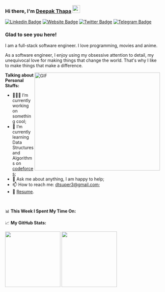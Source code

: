 ### Hi there, I'm <a href="https://www.deepakthapa.in/" target="_blank">Deepak Thapa</a> <img src="https://media.giphy.com/media/hvRJCLFzcasrR4ia7z/giphy.gif" width="25px">

[![Linkedin Badge](https://img.shields.io/badge/-LinkedIn-0e76a8?style=flat-square&logo=Linkedin&logoColor=white)](https://www.linkedin.com/in/deepak-thapa-381647148/)
[![Website Badge](https://img.shields.io/badge/Website-3b5998?style=flat-square&logo=google-chrome&logoColor=white)](https://www.deepakthapa.in/)
[![Twitter Badge](https://img.shields.io/badge/-Twitter-00acee?style=flat-square&logo=Twitter&logoColor=white)](https://twitter.com/Deepak13307717)
[![Telegram Badge](https://img.shields.io/badge/-Telegram-0088cc?style=flat-square&logo=Telegram&logoColor=white)](https://t.me/dtsuper3)

### Glad to see you here! &nbsp;

I am a full-stack software engineer. I love programming, movies and anime.

As a software engineer, I enjoy using my obsessive attention to detail, my unequivocal love for making things that change the world. That's why I like to make things that make a difference.

<img align="right" alt="GIF" src="https://github.com/Gapur/Gapur/blob/master/coding.gif?raw=true" width="408" height="318" />
  

**Talking about Personal Stuffs:**

- 👨🏻‍💻 I’m currently working on something cool;
- 🚀 I’m currently learning Data Structures and Algorithms on [codeforces](https://codeforces.com/profile/dtsuper3);
- 💬 Ask me about anything, I am happy to help;
- 📫 How to reach me: dtsuper3@gmail.com;
- 📝 [Resume](https://www.deepakthapa.in/docs/Deepak-Thapa-Resume-Web-Developer.pdf).

</br>

📊 **This Week I Spent My Time On:**
<!--START_SECTION:waka-->
<!--END_SECTION:waka-->


📈 **My GitHub Stats:**

<p>
  <img height="180em" src="https://github-readme-stats.vercel.app/api?username=dtsuper3&show_icons=true&hide_border=true&&count_private=true&include_all_commits=true" />
  <img height="180em" src="https://github-readme-stats.vercel.app/api/top-langs/?username=dtsuper3&exclude_repo=KNN-Image-Classification&show_icons=true&hide_border=true&layout=compact&langs_count=8"/>
</p>




